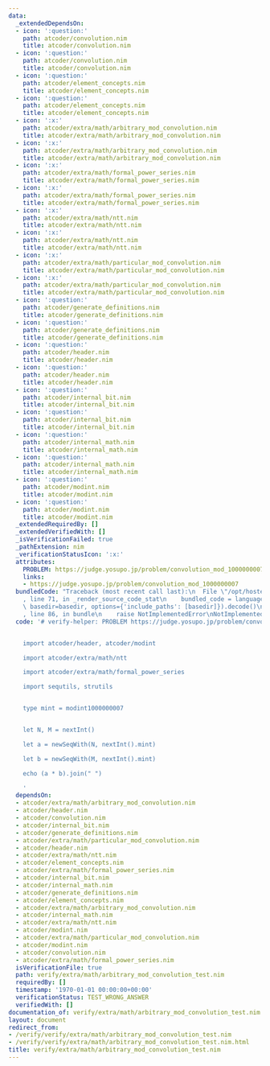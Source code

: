 ```yaml
---
data:
  _extendedDependsOn:
  - icon: ':question:'
    path: atcoder/convolution.nim
    title: atcoder/convolution.nim
  - icon: ':question:'
    path: atcoder/convolution.nim
    title: atcoder/convolution.nim
  - icon: ':question:'
    path: atcoder/element_concepts.nim
    title: atcoder/element_concepts.nim
  - icon: ':question:'
    path: atcoder/element_concepts.nim
    title: atcoder/element_concepts.nim
  - icon: ':x:'
    path: atcoder/extra/math/arbitrary_mod_convolution.nim
    title: atcoder/extra/math/arbitrary_mod_convolution.nim
  - icon: ':x:'
    path: atcoder/extra/math/arbitrary_mod_convolution.nim
    title: atcoder/extra/math/arbitrary_mod_convolution.nim
  - icon: ':x:'
    path: atcoder/extra/math/formal_power_series.nim
    title: atcoder/extra/math/formal_power_series.nim
  - icon: ':x:'
    path: atcoder/extra/math/formal_power_series.nim
    title: atcoder/extra/math/formal_power_series.nim
  - icon: ':x:'
    path: atcoder/extra/math/ntt.nim
    title: atcoder/extra/math/ntt.nim
  - icon: ':x:'
    path: atcoder/extra/math/ntt.nim
    title: atcoder/extra/math/ntt.nim
  - icon: ':x:'
    path: atcoder/extra/math/particular_mod_convolution.nim
    title: atcoder/extra/math/particular_mod_convolution.nim
  - icon: ':x:'
    path: atcoder/extra/math/particular_mod_convolution.nim
    title: atcoder/extra/math/particular_mod_convolution.nim
  - icon: ':question:'
    path: atcoder/generate_definitions.nim
    title: atcoder/generate_definitions.nim
  - icon: ':question:'
    path: atcoder/generate_definitions.nim
    title: atcoder/generate_definitions.nim
  - icon: ':question:'
    path: atcoder/header.nim
    title: atcoder/header.nim
  - icon: ':question:'
    path: atcoder/header.nim
    title: atcoder/header.nim
  - icon: ':question:'
    path: atcoder/internal_bit.nim
    title: atcoder/internal_bit.nim
  - icon: ':question:'
    path: atcoder/internal_bit.nim
    title: atcoder/internal_bit.nim
  - icon: ':question:'
    path: atcoder/internal_math.nim
    title: atcoder/internal_math.nim
  - icon: ':question:'
    path: atcoder/internal_math.nim
    title: atcoder/internal_math.nim
  - icon: ':question:'
    path: atcoder/modint.nim
    title: atcoder/modint.nim
  - icon: ':question:'
    path: atcoder/modint.nim
    title: atcoder/modint.nim
  _extendedRequiredBy: []
  _extendedVerifiedWith: []
  _isVerificationFailed: true
  _pathExtension: nim
  _verificationStatusIcon: ':x:'
  attributes:
    PROBLEM: https://judge.yosupo.jp/problem/convolution_mod_1000000007
    links:
    - https://judge.yosupo.jp/problem/convolution_mod_1000000007
  bundledCode: "Traceback (most recent call last):\n  File \"/opt/hostedtoolcache/Python/3.9.6/x64/lib/python3.9/site-packages/onlinejudge_verify/documentation/build.py\"\
    , line 71, in _render_source_code_stat\n    bundled_code = language.bundle(stat.path,\
    \ basedir=basedir, options={'include_paths': [basedir]}).decode()\n  File \"/opt/hostedtoolcache/Python/3.9.6/x64/lib/python3.9/site-packages/onlinejudge_verify/languages/nim.py\"\
    , line 86, in bundle\n    raise NotImplementedError\nNotImplementedError\n"
  code: '# verify-helper: PROBLEM https://judge.yosupo.jp/problem/convolution_mod_1000000007


    import atcoder/header, atcoder/modint

    import atcoder/extra/math/ntt

    import atcoder/extra/math/formal_power_series

    import sequtils, strutils


    type mint = modint1000000007


    let N, M = nextInt()

    let a = newSeqWith(N, nextInt().mint)

    let b = newSeqWith(M, nextInt().mint)

    echo (a * b).join(" ")

    '
  dependsOn:
  - atcoder/extra/math/arbitrary_mod_convolution.nim
  - atcoder/header.nim
  - atcoder/convolution.nim
  - atcoder/internal_bit.nim
  - atcoder/generate_definitions.nim
  - atcoder/extra/math/particular_mod_convolution.nim
  - atcoder/header.nim
  - atcoder/extra/math/ntt.nim
  - atcoder/element_concepts.nim
  - atcoder/extra/math/formal_power_series.nim
  - atcoder/internal_bit.nim
  - atcoder/internal_math.nim
  - atcoder/generate_definitions.nim
  - atcoder/element_concepts.nim
  - atcoder/extra/math/arbitrary_mod_convolution.nim
  - atcoder/internal_math.nim
  - atcoder/extra/math/ntt.nim
  - atcoder/modint.nim
  - atcoder/extra/math/particular_mod_convolution.nim
  - atcoder/modint.nim
  - atcoder/convolution.nim
  - atcoder/extra/math/formal_power_series.nim
  isVerificationFile: true
  path: verify/extra/math/arbitrary_mod_convolution_test.nim
  requiredBy: []
  timestamp: '1970-01-01 00:00:00+00:00'
  verificationStatus: TEST_WRONG_ANSWER
  verifiedWith: []
documentation_of: verify/extra/math/arbitrary_mod_convolution_test.nim
layout: document
redirect_from:
- /verify/verify/extra/math/arbitrary_mod_convolution_test.nim
- /verify/verify/extra/math/arbitrary_mod_convolution_test.nim.html
title: verify/extra/math/arbitrary_mod_convolution_test.nim
---
```

